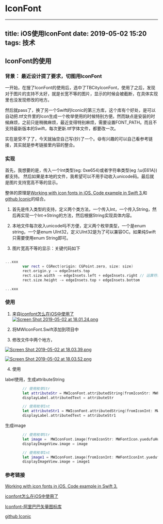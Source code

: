 # IconFont
---
title: iOS使用IconFont
date: 2019-05-02 15:20
tags: 技术
---

## **IconFont的使用**

### 背景： 最近设计提了要求，切图用IconFont

一开始，在搜了IconFont的使用后，选中了TBCityIconFont，使用了之后，发现对于图片的支持不太好，就是长宽不等的图片，显示的时候会被截断，在具体实现里也没发现修改的地方。

然后就pass了，换了另一个Swift的Iconic的第三方库，这个库有个好处，是可以自动把.ttf文件里的Icon生成一个枚举使用的时候特别方便。然而缺点是安装的时候麻烦，之前只是稍微麻烦，最近变得特别麻烦，需要设置FONT_PATH。而且不支持最新版本的Swift，每次更新.ttf字体文件，都要改一次。

实在是受不了了，今天就抽空自己写(抄)了一个。😄有兴趣的可以自己看参考链接，其实就是参考链接里内容的整合。

### 实现
首先，我想要的是，传入一个Int类型(eg: 0xe654)或者字符串类型(eg :\u{E61A})都支持。 然后如果是本地的文件，我希望可以不用手动收入unicode码。最后就是图片支持宽高不等的显示。

整体的原理是[Working with icon fonts in iOS. Code example in Swift 3.](https://medium.com/@ankoma22/working-with-icon-fonts-in-ios-code-example-in-swift-3-561d47ae9d40)和[github Iconic](https://github.com/dzenbot/Iconic)的结合。

1. 首先是传入类型的支持，定义两个类方法，一个传入Int，一个传入String，然后再实现一个Int->String的方法，然后根据String实现具体内容。

2. 本地文件每次收入unicode吗不方便，定义两个枚举类型，一个是enum string，一个是enum UInt32，定义UInt32是为了可以兼容OC。如果纯Swift只需要使用enum String即可。

3. 图片宽高不等的显示：关键代码如下
```Swift

...xxx
        var rect = CGRect(origin: CGPoint.zero, size: size)
        rect.origin.y -= edgeInsets.top
        rect.size.width -= edgeInsets.left + edgeInsets.right // 运算符优先级注意
        rect.size.height -= edgeInsets.top + edgeInsets.bottom

...xxx

```

### **使用**
1. 来自[iconfont怎么在iOS中使用了](https://blog.csdn.net/qq_14920635/article/details/78408761)
   [![Screen Shot 2019-05-02 at 18.01.24.png](https://i.loli.net/2019/05/02/5ccac0097a219.png)](https://i.loli.net/2019/05/02/5ccac0097a219.png)

2. 将MWIconFont.Swift添加到项目中

3. 修改文件中两个地方，

[![Screen Shot 2019-05-02 at 18.03.39.png](https://i.loli.net/2019/05/04/5cccf96cc000c.png)](https://i.loli.net/2019/05/04/5cccf96cc000c.png)

[![Screen Shot 2019-05-02 at 18.03.52.png](https://i.loli.net/2019/05/04/5cccf9a0385ab.png)](https://i.loli.net/2019/05/04/5cccf9a0385ab.png)

4. 使用

label使用，生成attributeString

```Swift
        // 使用枚举Str
        let attributeStr = MWIconFont.attributedString(fromIconStr: MWFontIcon.yuedufuHuodeIcon.rawValue, size: 50.0, color: UIColor.red)
        displayLabel.attributedText = attributeStr

        // 使用枚举Int
        let attributeStr1 = MWIconFont.attributedString(fromIconInt: MWFontIconInt.yuedufuHuodeIcon.rawValue, size: 50.0, color: UIColor.blue)
        displayLabel.attributedText = attributeStr1

```

生成image

```Swift
        // 使用枚举Str
        let image =  MWIconFont.image(fromIconStr: MWFontIcon.yuedufuHuodeIcon.rawValue, size: CGSize(width: 30.0, height: 50.0), color: UIColor.cyan, edgeInsets: UIEdgeInsets(top: 0.0, left: 0.0, bottom: 0.0, right: -10.0))
        displayImageView.image = image

        // 使用枚举Int
        let image1 = MWIconFont.image(fromIconInt: MWFontIconInt.yuedufuHuodeIcon.rawValue, size: CGSize(width: 30.0, height: 50.0), color: UIColor.blue, edgeInsets:  UIEdgeInsets(top: 0.0, left: 0.0, bottom: 0.0, right: -10.0))
        displayImageView.image = image1

```





### **参考链接**
[Working with icon fonts in iOS. Code example in Swift 3.](https://medium.com/@ankoma22/working-with-icon-fonts-in-ios-code-example-in-swift-3-561d47ae9d40)

[iconfont怎么在iOS中使用了](https://blog.csdn.net/qq_14920635/article/details/78408761)

[Iconfont-阿里巴巴矢量图标库](https://www.iconfont.cn/help/detail?helptype=code)

[github Iconic](https://github.com/dzenbot/Iconic)
